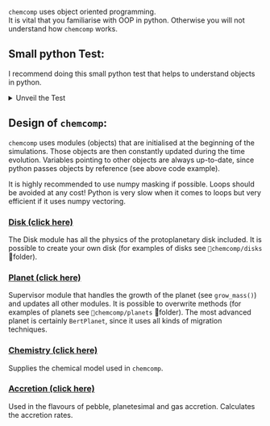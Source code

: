 `chemcomp` uses object oriented programming.  
It is vital that you familiarise with OOP in python. Otherwise you will not understand how `chemcomp` works.

## Small python Test:
I recommend doing this small python test that helps to understand objects in python.
<details><summary>Unveil the Test</summary>
<p>

```python
class A:  # Base class (parent)
  def __init__(self, x, y):
    self.x = x
    self.y = y
  def update_x(self, val):
    self.x += val

class B(A):  # Inheritance (child)
  def __init__(self, x, y):
    super().__init__(x, y) 
  def update_y(self, val):
    self.y += val

class C:
  def __init__(self, obj):
    self.obj = obj
  def update_obj(self, val):
    self.obj.update_x(val) 
  
a = A(1,1)
b = B(1,1)
c = C(b)
print("1:",a.x, b.x, a.y, b.y)

b.update_x(1)
print("2:",b.x)
b.update_y(1)
print("3:",b.y)
c.update_obj(1)
print("4:",b.x)
```

Do you know what it returns? 

<details><summary>Solution</summary>
<p>

```bash
1: 1 1 1 1
2: 2
3: 2
4: 3
```

Objects are passed as reference!

</p>
</details>
</p>
</details>

## Design of `chemcomp`:
`chemcomp` uses modules (objects) that are initialised at the beginning of the simulations. Those objects are then constantly updated during the time evolution. Variables pointing to other objects are always up-to-date, since python passes objects by reference (see above code example).

It is highly recommended to use numpy masking if possible. Loops should be avoided at any cost! Python is very slow when it comes to loops but very efficient if it uses numpy vectoring.

### [Disk (click here)](Disk-Module)
The Disk module has all the physics of the protoplanetary disk included. It is possible to create your own disk (for examples of disks see `chemcomp/disks` folder). 

### [Planet (click here)](Planet-Module)
Supervisor module that handles the growth of the planet (see `grow_mass()`) and updates all other modules. It is possible to overwrite methods (for examples of planets see `chemcomp/planets` folder). The most advanced planet is certainly `BertPlanet`, since it uses all kinds of migration techniques.

### [Chemistry (click here)](Chemistry-Module)
Supplies the chemical model used in `chemcomp`. 

### [Accretion (click here)](Accretion-Module)
Used in the flavours of pebble, planetesimal and gas accretion. Calculates the accretion rates.

